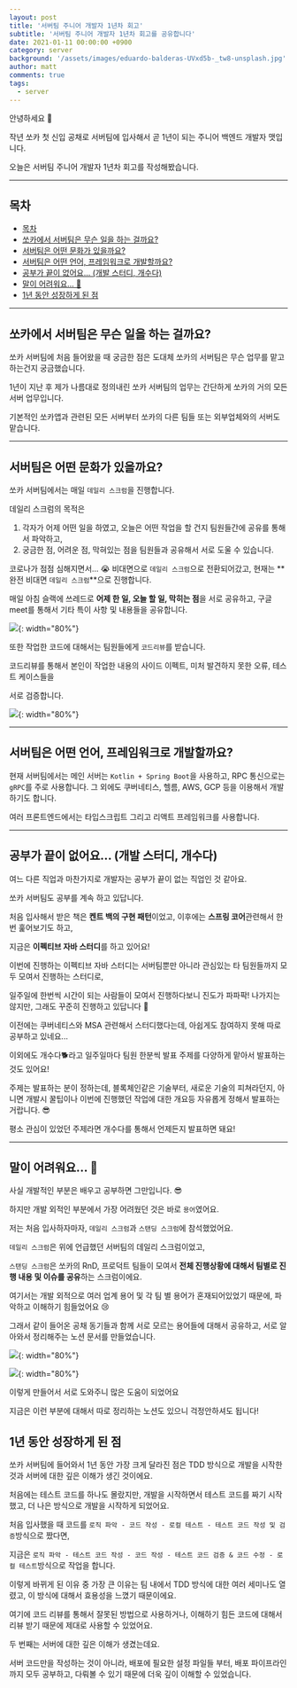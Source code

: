 ```yaml
---
layout: post
title: '서버팀 주니어 개발자 1년차 회고'
subtitle: '서버팀 주니어 개발자 1년차 회고를 공유합니다'
date: 2021-01-11 00:00:00 +0900
category: server
background: '/assets/images/eduardo-balderas-UVxd5b-_tw8-unsplash.jpg'
author: matt
comments: true
tags:
  - server
---
```


안녕하세요 🙂

작년 쏘카 첫 신입 공채로 서버팀에 입사해서 곧 1년이 되는 주니어 백엔드 개발자 맷입니다.

오늘은 서버팀 주니어 개발자 1년차 회고를 작성해봤습니다.

---

## 목차

- [목차](#목차)
- [쏘카에서 서버팀은 무슨 일을 하는 걸까요?](#쏘카에서-서버팀은-무슨-일을-하는-걸까요)
- [서버팀은 어떤 문화가 있을까요?](#서버팀은-어떤-문화가-있을까요)
- [서버팀은 어떤 언어, 프레임워크로 개발할까요?](#서버팀은-어떤-언어-프레임워크로-개발할까요)
- [공부가 끝이 없어요... (개발 스터디, 개수다)](#공부가-끝이-없어요-개발-스터디-개수다)
- [말이 어려워요... 🐴](#말이-어려워요-)
- [1년 동안 성장하게 된 점](#1년-동안-성장하게-된-점)

---

## 쏘카에서 서버팀은 무슨 일을 하는 걸까요?

쏘카 서버팀에 처음 들어왔을 때 궁금한 점은 도대체 쏘카의 서버팀은 무슨 업무를 맡고 하는건지 궁금했습니다.

1년이 지난 후 제가 나름대로 정의내린 쏘카 서버팀의 업무는 간단하게 쏘카의 거의 모든 서버 업무입니다.

기본적인 쏘카앱과 관련된 모든 서버부터 쏘카의 다른 팀들 또는 외부업체와의 서버도 맡습니다.

---

## 서버팀은 어떤 문화가 있을까요?

쏘카 서버팀에서는 매일 `데일리 스크럼`을 진행합니다.

데일리 스크럼의 목적은

1. 각자가 어제 어떤 일을 하였고, 오늘은 어떤 작업을 할 건지 팀원들간에 공유를 통해서 파악하고,
2. 궁금한 점, 어려운 점, 막혀있는 점을 팀원들과 공유해서 서로 도울 수 있습니다.

코로나가 점점 심해지면서... 😭 비대면으로 `데일리 스크럼`으로 전환되어갔고, 현재는 **완전 비대면 `데일리 스크럼`**으로 진행합니다.

매일 아침 슬랙에 쓰레드로 **어제 한 일, 오늘 할 일, 막히는 점**을 서로 공유하고, 구글 meet를 통해서 기타 특이 사항 및 내용들을 공유합니다.

![](/img/server-team-newbie/1.png){: width="80%"}

또한 작업한 코드에 대해서는 팀원들에게 `코드리뷰`를 받습니다.

코드리뷰를 통해서 본인이 작업한 내용의 사이드 이펙트, 미처 발견하지 못한 오류, 테스트 케이스들을

서로 검증합니다.

![](/img/server-team-newbie/2.png){: width="80%"}

---

## 서버팀은 어떤 언어, 프레임워크로 개발할까요?

현재 서버팀에서는 메인 서버는 `Kotlin + Spring Boot`을 사용하고, RPC 통신으로는 `gRPC`를 주로 사용합니다. 그 외에도 쿠버네티스, 헬름, AWS, GCP 등을 이용해서 개발하기도 합니다.

여러 프론트엔드에서는 타입스크립트 그리고 리액트 프레임워크를 사용합니다.

---

## 공부가 끝이 없어요... (개발 스터디, 개수다)

여느 다른 직업과 마찬가지로 개발자는 공부가 끝이 없는 직업인 것 같아요.

쏘카 서버팀도 공부를 계속 하고 있답니다.

처음 입사해서 받은 책은 **켄트 백의 구현 패턴**이었고, 이후에는 **스프링 코어**관련해서 한번 훑어보기도 하고,

지금은 **이펙티브 자바 스터디**를 하고 있어요!

이번에 진행하는 이펙티브 자바 스터디는 서버팀뿐만 아니라 관심있는 타 팀원들까지 모두 모여서 진행하는 스터디로,

일주일에 한번씩 시간이 되는 사람들이 모여서 진행하다보니 진도가 파파팍! 나가지는 않지만, 그래도 꾸준히 진행하고 있답니다 🙂

이전에는 쿠버네티스와 MSA 관련해서 스터디했다는데, 아쉽게도 참여하지 못해 따로 공부하고 있네요...

이외에도 개수다🐕라고 일주일마다 팀원 한분씩 발표 주제를 다양하게 맡아서 발표하는 것도 있어요!

주제는 발표하는 분이 정하는데, 블록체인같은 기술부터, 새로운 기술의 피쳐라던지, 아니면 개발시 꿀팁이나 이번에 진행했던 작업에 대한 개요등 자유롭게 정해서 발표하는 거랍니다. 😎

평소 관심이 있었던 주제라면 개수다를 통해서 언제든지 발표하면 돼요!

---

## 말이 어려워요... 🐴

사실 개발적인 부분은 배우고 공부하면 그만입니다. 😎

하지만 개발 외적인 부분에서 가장 어려웠던 것은 바로 `용어`였어요.

저는 처음 입사하자마자, `데일리 스크럼`과 `스탠딩 스크럼`에 참석했었어요.

`데일리 스크럼`은 위에 언급했던 서버팀의 데일리 스크럼이었고,

`스탠딩 스크럼`은 쏘카의 RnD, 프로덕트 팀들이 모여서 **전체 진행상황에 대해서 팀별로 진행 내용 및 이슈를 공유**하는 스크럼이에요.

여기서는 개발 외적으로 여러 업계 용어 및 각 팀 별 용어가 혼재되어있었기 때문에, 파악하고 이해하기 힘들었어요 😢

그래서 같이 들어온 공채 동기들과 함께 서로 모르는 용어들에 대해서 공유하고, 서로 알아와서 정리해주는 노션 문서를 만들었습니다.

![](/img/server-team-newbie/3.png){: width="80%"}

![](/img/server-team-newbie/4.png){: width="80%"}

이렇게 만들어서 서로 도와주니 많은 도움이 되었어요

지금은 이런 부분에 대해서 따로 정리하는 노션도 있으니 걱정안하셔도 됩니다!

## 1년 동안 성장하게 된 점

쏘카 서버팀에 들어와서 1년 동안 가장 크게 달라진 점은 TDD 방식으로 개발을 시작한 것과 서버에 대한 깊은 이해가 생긴 것이에요.

처음에는 테스트 코드를 하나도 몰랐지만, 개발을 시작하면서 테스트 코드를 짜기 시작했고, 더 나은 방식으로 개발을 시작하게 되었어요.

처음 입사했을 때 코드를 `로직 파악 - 코드 작성 - 로컬 테스트 - 테스트 코드 작성 및 검증`방식으로 짰다면,

지금은 `로직 파악 - 테스트 코드 작성 - 코드 작성 - 테스트 코드 검증 & 코드 수정 - 로컬 테스트`방식으로 작업을 합니다.

이렇게 바뀌게 된 이유 중 가장 큰 이유는 팀 내에서 TDD 방식에 대한 여러 세미나도 열렸고, 이 방식에 대해서 효용성을 느꼈기 때문이에요.

여기에 코드 리뷰를 통해서 잘못된 방법으로 사용하거나, 이해하기 힘든 코드에 대해서 리뷰 받기 때문에 제대로 사용할 수 있었어요.

두 번째는 서버에 대한 깊은 이해가 생겼는데요.

서버 코드만을 작성하는 것이 아니라, 배포에 필요한 설정 파일들 부터, 배포 파이프라인까지 모두 공부하고, 다뤄볼 수 있기 때문에 더욱 깊이 이해할 수 있었습니다.
